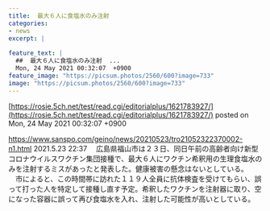 ```yaml
---
title:  最大６人に食塩水のみ注射  
categories:
- news
excerpt: |
  
feature_text: |
  ##  最大６人に食塩水のみ注射  ...
  Mon, 24 May 2021 00:32:07  +0900
feature_image: "https://picsum.photos/2560/600?image=733"
image: "https://picsum.photos/2560/600?image=733"
---
```


[https://rosie.5ch.net/test/read.cgi/editorialplus/1621783927/](https://rosie.5ch.net/test/read.cgi/editorialplus/1621783927/)
posted on Mon, 24 May 2021 00:32:07  +0900

<!--more-->

https://www.sanspo.com/geino/news/20210523/tro21052322370002-n1.html 2021.5.23 22:37 　広島県福山市は２３日、同日午前の高齢者向け新型コロナウイルスワクチン集団接種で、最大６人にワクチン希釈用の生理食塩水のみを注射するミスがあったと発表した。健康被害の懸念はないとしている。 　市によると、この時間帯に訪れた１１９人全員に抗体検査を受けてもらい、誤って打った人を特定して接種し直す予定。希釈したワクチンを注射器に取り、空になった容器に誤って再び食塩水を入れ、注射した可能性が高いとしている。
